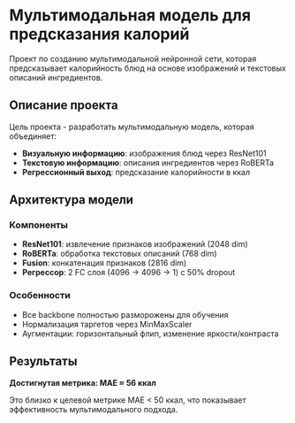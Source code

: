 # Мультимодальная модель для предсказания калорий

Проект по созданию мультимодальной нейронной сети, которая предсказывает калорийность блюд на основе изображений и текстовых описаний ингредиентов.

## Описание проекта

Цель проекта - разработать мультимодальную модель, которая объединяет:
- **Визуальную информацию**: изображения блюд через ResNet101
- **Текстовую информацию**: описания ингредиентов через RoBERTa
- **Регрессионный выход**: предсказание калорийности в ккал

## Архитектура модели

### Компоненты
- **ResNet101**: извлечение признаков изображений (2048 dim)
- **RoBERTa**: обработка текстовых описаний (768 dim)
- **Fusion**: конкатенация признаков (2816 dim)
- **Регрессор**: 2 FC слоя (4096 -> 4096 -> 1) с 50% dropout

### Особенности
- Все backbone полностью разморожены для обучения
- Нормализация таргетов через MinMaxScaler
- Аугментации: горизонтальный флип, изменение яркости/контраста

## Результаты

**Достигнутая метрика: MAE ≈ 56 ккал**


Это близко к целевой метрике MAE < 50 ккал, что показывает эффективность мультимодального подхода.
